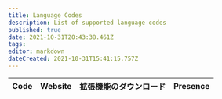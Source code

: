 ```yaml
---
title: Language Codes
description: List of supported language codes
published: true
date: 2021-10-31T20:43:38.461Z
tags:
editor: markdown
dateCreated: 2021-10-31T15:41:15.757Z
---
```


<table id="languages">
  <thead>
    <tr>
      <th style="text-align:left">Code</th>
      <th style="text-align:left">Website</th>
      <th style="text-align:left">拡張機能のダウンロード</th>
      <th style="text-align:left">Presence</th>
    </tr>
  </thead>
  <tbody>
  </tbody>
</table>
